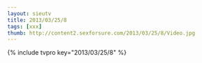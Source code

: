 ```yaml
--- 
layout: sieutv
title: 2013/03/25/8
tags: [xxx]
thumb: http://content2.sexforsure.com/2013/03/25/8/Video.jpg
---
```

{% include tvpro key="2013/03/25/8" %} 
